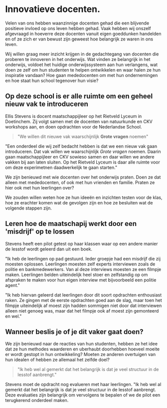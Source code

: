 # Innovatieve docenten.

Velen van ons hebben waanzinnige docenten gehad die een blijvende positieve invloed op ons leven hebben gehad. Vaak hebben wij onszelf afgevraagd in hoeverre deze docenten vanuit eigen goeddunken handelden en of ze zich er van bewust zijn geweest hoe belangrijk ze waren in ons leven.  

Wij willen graag meer inzicht krijgen in de gedachtegang van docenten die proberen te innoveren in het onderwijs. Wat vinden ze belangrijk in het onderwijs, voldoet het huidige onderwijssysteem aan hun verlangens, wat doen ze zelf om hun studenten te helpen ontwikkelen en waar halen ze hun inspiratie vandaan? Hoe gaan mededocenten om met hun ondernemingen en hoe staat hun school tegenover hun visie?

## Op deze school is er alle ruimte om een geheel nieuw vak te introduceren

Ellis Stevens is docent maatschappijleer op het Rietveld Lyceum in Doetinchem. Zij volgt samen met de docenten van natuurkunde en CKV workshops aan, en doen opdrachten voor de Nederlandse School.

> "We willen dit nieuwe vak waarschijnlijk **Grote vragen** noemen"

"Een onderdeel die wij zelf bedacht hebben is dat we een nieuw vak gaan introduceren. Dat vak willen we waarschijnlijk *Grote vragen* noemen. Daarin gaan maatschappijleer en CKV sowieso samen en daar willen we andere vakken bij aan laten sluiten. Op het Rietveld Lyceum is daar alle ruimte voor om deze experimetnen daadwerkelijk te gaan starten."   

We zijn benieuwd met wie docenten over het onderwijs praten. Doen ze dat alleen met mededocenten, of ook met hun vrienden en familie. Praten ze hier ook met hun leerlingen over?

We zouden willen weten hoe ze hun ideeën en inzichten testen voor de klas, hoe ze erachter komen wat de gevolgen zijn en hoe ze besluiten wat de volgende stappen zijn.

## Leren hoe de maatschapij werkt door een 'misdrijf' op te lossen

Stevens heeft een pilot getest op haar klassen waar op een andere manier de lesstof wordt geleerd dan uit een boek.

"Ik heb de leerlingen op pad gestuurd. Ieder groepje had een misdrijf die zij moesten oplossen. Leerlingen moesten zelf experts interviewen zoals de politie en bankmedewerkers. Van al deze interviews moesten ze een filmpje maken. Leerlingen belden uiteindelijk heel stoer en zelfstandig op om afspraken te maken voor hun eigen interview met bijvoorbeeld een politie agent."

"Ik heb hiervan geleerd dat leerlingen door dit soort opdrachten enthousiast raken. Ze gingen met de eerste opdrachten goed aan de slag, maar toen het filmpje uiteindelijk af moest zijn hadden sommigen niet door dat interviewen alleen niet genoeg was, maar dat het filmpje ook af moest zijn gemonteerd en wel."

## Wanneer beslis je of je dit vaker gaat doen?

We zijn benieuwd naar de reacties van hun studenten, hebben ze het idee dat ze hun methodes waarderen en uberhaubt doorhebben hoeveel moeite er wordt gestopt in hun ontwikkeling? Moeten ze anderen overtuigen van hun idealen of hebben ze allemaal het zelfde doel?

> "Ik heb wel al gemerkt dat het belangrijk is dat je veel structuur in de lesstof aanbrengt."

Stevens moet de opdracht nog evalueren met haar leerlingen. "Ik heb wel al gemerkt dat het belangrijk is dat je veel structuur in de lesstof aanbrengt. Deze evaluaties zijn belangrijk om vervolgens te bepalen of we de pilot een terugkerend onderdeel maken.
